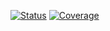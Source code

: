 [status-img]: https://github.com/SkySoft-ATM/cora-manager/actions/workflows/test.yml/badge.svg?branch=main
[status-url]: https://github.com/SkySoft-ATM/cora-manager/actions/workflows/test.yml
[coverage-img]: https://img.shields.io/badge/Coverage-click--here-success?logo=github
[coverage-url]: https://skysoft-atm.github.io/cora-manager/coverage/index.html

[![Status][status-img]][status-url]
[![Coverage][coverage-img]][coverage-url]